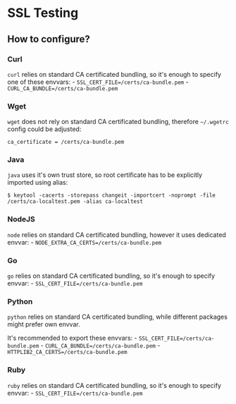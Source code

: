 # SSL Testing


## How to configure?

### Curl

`curl` relies on standard CA certificated bundling, so it's enough to specify one of these envvars:
    - `SSL_CERT_FILE=/certs/ca-bundle.pem`
    - `CURL_CA_BUNDLE=/certs/ca-bundle.pem`

### Wget

`wget` does not rely on standard CA certificated bundling, therefore `~/.wgetrc` config could be adjusted:

```shell
ca_certificate = /certs/ca-bundle.pem
```

### Java

`java` uses it's own trust store, so root certificate has to be explicitly imported using alias:

```shell
$ keytool -cacerts -storepass changeit -importcert -noprompt -file /certs/ca-localtest.pem -alias ca-localtest
```

### NodeJS

`node` relies on standard CA certificated bundling, however it uses dedicated envvar:
    - `NODE_EXTRA_CA_CERTS=/certs/ca-bundle.pem`

### Go

`go` relies on standard CA certificated bundling, so it's enough to specify envvar:
    - `SSL_CERT_FILE=/certs/ca-bundle.pem`

### Python

`python` relies on standard CA certificated bundling, while different packages might prefer own envvar.

It's recommended to export these envvars:
    - `SSL_CERT_FILE=/certs/ca-bundle.pem`
    - `CURL_CA_BUNDLE=/certs/ca-bundle.pem`
    - `HTTPLIB2_CA_CERTS=/certs/ca-bundle.pem`

### Ruby

`ruby` relies on standard CA certificated bundling, so it's enough to specify envvar:
    - `SSL_CERT_FILE=/certs/ca-bundle.pem`
